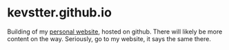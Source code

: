 # kevstter.github.io
Building of my [personal website](https://kevstter.github.io), hosted on github. There will likely be more content on the way. Seriously, go to my website, it says the same there.
